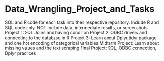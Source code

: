 # Data_Wrangling_Project_and_Tasks
SQL and R code for each task into their respective repository. 
Include R and SQL code only. NOT include data, intermediate results, or screenshots
Project 1: SQL Joins and having condition
Project 2: ODBC drivers and connecting to the database in R
Project 3: Learn about Dplyr,tidyr package and one hot encoding of categorical variables
Midterm Project: Learn about missing values and the text scraping
Final Project: SQL, ODBC connection, Dplyr practices
